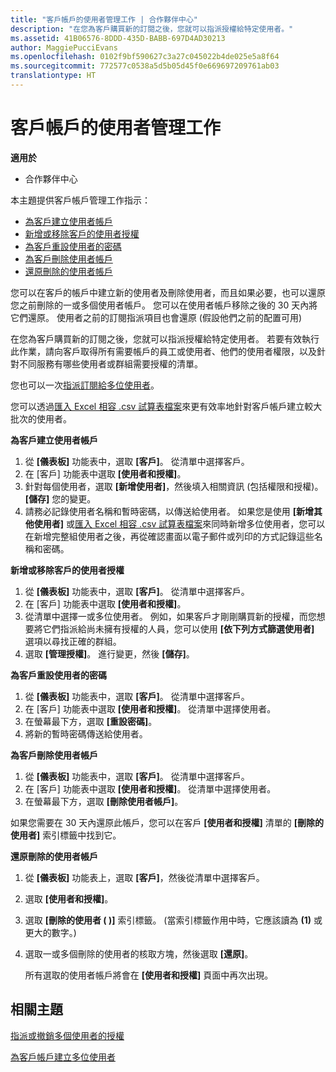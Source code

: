 ```yaml
---
title: "客戶帳戶的使用者管理工作 | 合作夥伴中心"
description: "在您為客戶購買新的訂閱之後，您就可以指派授權給特定使用者。"
ms.assetid: 41B06576-8DDD-435D-BABB-697D4AD30213
author: MaggiePucciEvans
ms.openlocfilehash: 0102f9bf590627c3a27c045022b4de025e5a8f64
ms.sourcegitcommit: 772577c0538a5d5b05d45f0e669697209761ab03
translationtype: HT
---
```

# <a name="user-management-tasks-for-customer-accounts"></a>客戶帳戶的使用者管理工作

**適用於**

-  合作夥伴中心

本主題提供客戶帳戶管理工作指示：

-   [為客戶建立使用者帳戶](#createuseraccounts)
-   [新增或移除客戶的使用者授權](#userlicensing)
-   [為客戶重設使用者的密碼](#resetpassword)
-   [為客戶刪除使用者帳戶](#deleteuseraccounts)
-   [還原刪除的使用者帳戶](#restoreuseraccounts)

您可以在客戶的帳戶中建立新的使用者及刪除使用者，而且如果必要，也可以還原您之前刪除的一或多個使用者帳戶。 您可以在使用者帳戶移除之後的 30 天內將它們還原。 使用者之前的訂閱指派項目也會還原 (假設他們之前的配置可用)

在您為客戶購買新的訂閱之後，您就可以指派授權給特定使用者。 若要有效執行此作業，請向客戶取得所有需要帳戶的員工或使用者、他們的使用者權限，以及針對不同服務有哪些使用者或群組需要授權的清單。

您也可以一次[指派訂閱給多位使用者](#pc-cloud-sltn-provider-bulk-license-provisioning-for-multiple-users)。

您可以透過[匯入 Excel 相容 .csv 試算表檔案](#pc-cloud-sltn-provider-adding-multiple-users-to-a-customer-account)來更有效率地針對客戶帳戶建立較大批次的使用者。

<a href="" id="createuseraccounts"></a>
**為客戶建立使用者帳戶**

1.  從 **\[儀表板\]** 功能表中，選取 **\[客戶\]**。 從清單中選擇客戶。
2.  在 \[客戶\] 功能表中選取 **\[使用者和授權\]**。
3.  針對每個使用者，選取 **\[新增使用者\]**，然後填入相關資訊 (包括權限和授權)。 **\[儲存\]** 您的變更。
4.  請務必記錄使用者名稱和暫時密碼，以傳送給使用者。 如果您是使用 **\[新增其他使用者\]** 或[匯入 Excel 相容 .csv 試算表檔案](#pc-cloud-sltn-provider-adding-multiple-users-to-a-customer-account)來同時新增多位使用者，您可以在新增完整組使用者之後，再從確認畫面以電子郵件或列印的方式記錄這些名稱和密碼。

<a href="" id="userlicensing"></a>
**新增或移除客戶的使用者授權**

1.  從 **\[儀表板\]** 功能表中，選取 **\[客戶\]**。 從清單中選擇客戶。
2.  在 \[客戶\] 功能表中選取 **\[使用者和授權\]**。
3.  從清單中選擇一或多位使用者。 例如，如果客戶才剛剛購買新的授權，而您想要將它們指派給尚未擁有授權的人員，您可以使用 **\[依下列方式篩選使用者\]** 選項以尋找正確的群組。
4.  選取 **\[管理授權\]**。 進行變更，然後 **\[儲存\]**。

<a href="" id="resetpassword"></a>
**為客戶重設使用者的密碼**

1.  從 **\[儀表板\]** 功能表中，選取 **\[客戶\]**。 從清單中選擇客戶。
2.  在 \[客戶\] 功能表中選取 **\[使用者和授權\]**。 從清單中選擇使用者。
3.  在螢幕最下方，選取 **\[重設密碼\]**。
4.  將新的暫時密碼傳送給使用者。

<a href="" id="deleteuseraccounts"></a>
**為客戶刪除使用者帳戶**

1.  從 **\[儀表板\]** 功能表中，選取 **\[客戶\]**。 從清單中選擇客戶。
2.  在 \[客戶\] 功能表中選取 **\[使用者和授權\]**。 從清單中選擇使用者。
3.  在螢幕最下方，選取 **\[刪除使用者帳戶\]**。

如果您需要在 30 天內還原此帳戶，您可以在客戶 **\[使用者和授權\]** 清單的 **\[刪除的使用者\]** 索引標籤中找到它。

<a href="" id="restoreuseraccounts"></a>
**還原刪除的使用者帳戶**

1.  從 **\[儀表板\]** 功能表上，選取 **\[客戶\]**，然後從清單中選擇客戶。
2.  選取 **\[使用者和授權\]**。
3.  選取 **\[刪除的使用者 ( )\]** 索引標籤。 (當索引標籤作用中時，它應該讀為 **(1)** 或更大的數字。)
4.  選取一或多個刪除的使用者的核取方塊，然後選取 **\[還原\]**。

    所有選取的使用者帳戶將會在 **\[使用者和授權\]** 頁面中再次出現。

## <a name="related-topics"></a>相關主題


[指派或撤銷多個使用者的授權](bulk-license-provisioning-for-multiple-users.md)

[為客戶帳戶建立多位使用者](adding-multiple-users-to-a-customer-account.md)

 

 



